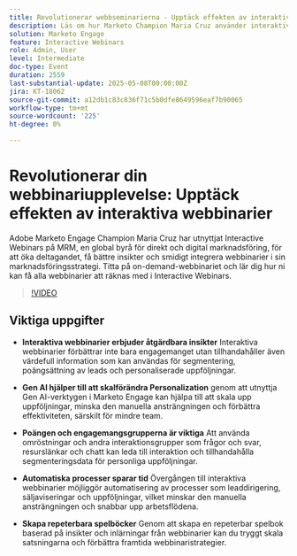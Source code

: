 ```yaml
---
title: Revolutionerar webbseminarierna - Upptäck effekten av interaktiva webbinarier
description: Läs om hur Marketo Champion Maria Cruz använder interaktiva webbinarier för att öka engagemanget, få insikter och förbättra marknadsföringen på MRM. Titta på on demand nu!
solution: Marketo Engage
feature: Interactive Webinars
role: Admin, User
level: Intermediate
doc-type: Event
duration: 2559
last-substantial-update: 2025-05-08T00:00:00Z
jira: KT-18062
source-git-commit: a12db1c83c836f71c5b0dfe8649596eaf7b90065
workflow-type: tm+mt
source-wordcount: '225'
ht-degree: 0%

---
```



# Revolutionerar din webbinariupplevelse: Upptäck effekten av interaktiva webbinarier

Adobe Marketo Engage Champion Maria Cruz har utnyttjat Interactive Webinars på MRM, en global byrå för direkt och digital marknadsföring, för att öka deltagandet, få bättre insikter och smidigt integrera webbinarier i sin marknadsföringsstrategi. Titta på on-demand-webbinariet och lär dig hur ni kan få alla webbinarier att räknas med i Interactive Webinars.

>[!VIDEO](https://video.tv.adobe.com/v/3458099/?learn=on&enablevpops)

## Viktiga uppgifter

* **Interaktiva webbinarier erbjuder åtgärdbara insikter** Interaktiva webbinarier förbättrar inte bara engagemanget utan tillhandahåller även värdefull information som kan användas för segmentering, poängsättning av leads och personaliserade uppföljningar.

* **Gen AI hjälper till att skalförändra Personalization** genom att utnyttja Gen AI-verktygen i Marketo Engage kan hjälpa till att skala upp uppföljningar, minska den manuella ansträngningen och förbättra effektiviteten, särskilt för mindre team.

* **Poängen och engagemangsgrupperna är viktiga** Att använda omröstningar och andra interaktionsgrupper som frågor och svar, resurslänkar och chatt kan leda till interaktion och tillhandahålla segmenteringsdata för personliga uppföljningar.

* **Automatiska processer sparar tid** Övergången till interaktiva webbinarier möjliggör automatisering av processer som leaddirigering, säljaviseringar och uppföljningar, vilket minskar den manuella ansträngningen och snabbar upp arbetsflödena.

* **Skapa repeterbara spelböcker** Genom att skapa en repeterbar spelbok baserad på insikter och inlärningar från webbinarier kan du tryggt skala satsningarna och förbättra framtida webbinaristrategier.
